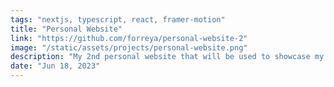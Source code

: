 ```yaml
---
tags: "nextjs, typescript, react, framer-motion"
title: "Personal Website"
link: "https://github.com/forreya/personal-website-2"
image: "/static/assets/projects/personal-website.png"
description: "My 2nd personal website that will be used to showcase my skills, past projects and allow people to easily find my socials and get into contact with me."
date: "Jun 18, 2023"
---
```

